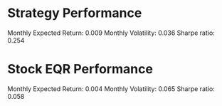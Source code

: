 # Strategy Performance
Monthly Expected Return: 0.009
Monthly Volatility: 0.036
Sharpe ratio: 0.254
# Stock EQR Performance
Monthly Expected Return: 0.004
Monthly Volatility: 0.065
Sharpe ratio: 0.058
